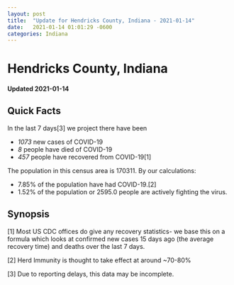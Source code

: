 ```yaml
---
layout: post
title:  "Update for Hendricks County, Indiana - 2021-01-14"
date:   2021-01-14 01:01:29 -0600
categories: Indiana
---
```


# Hendricks County, Indiana
#### Updated 2021-01-14

## Quick Facts

In the last 7 days[3] we project there have been
- *1073* new cases of COVID-19
- *8* people have died of COVID-19
- *457* people have recovered from COVID-19[1]

The population in this census area is 170311. By our calculations:
- 7.85% of the population have had COVID-19.[2]
- 1.52% of the population or 2595.0 people are actively fighting the virus.

## Synopsis




[1] Most US CDC offices do give any recovery statistics- we base this on a formula which looks at confirmed new cases
15 days ago (the average recovery time) and deaths over the last 7 days.

[2] Herd Immunity is thought to take effect at around ~70-80%

[3] Due to reporting delays, this data may be incomplete.
 
    